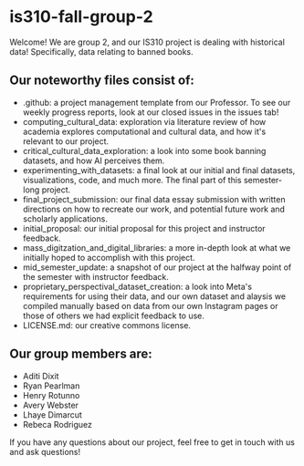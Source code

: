 # is310-fall-group-2

Welcome! We are group 2, and our IS310 project is dealing with historical data! Specifically, data relating to banned books. 

## Our noteworthy files consist of:
- .github: a project management template from our Professor. To see our weekly progress reports, look at our closed issues in the issues tab!
- computing_cultural_data: exploration via literature review of how academia explores computational and cultural data, and how it's relevant to our project.
- critical_cultural_data_exploration: a look into some book banning datasets, and how AI perceives them. 
- experimenting_with_datasets: a final look at our initial and final datasets, visualizations, code, and much more. The final part of this semester-long project.
- final_project_submission: our final data essay submission with written directions on how to recreate our work, and potential future work and scholarly applications.
- initial_proposal: our initial proposal for this project and instructor feedback.
- mass_digitzation_and_digital_libraries: a more in-depth look at what we initially hoped to accomplish with this project.
- mid_semester_update: a snapshot of our project at the halfway point of the semester with instructor feedback.
- proprietary_perspectival_dataset_creation: a look into Meta's requirements for using their data, and our own dataset and alaysis we compiled manually based on data from our own Instagram pages or those of others we had explicit feedback to use.
- LICENSE.md: our creative commons license.

## Our group members are:
- Aditi Dixit
- Ryan Pearlman 
- Henry Rotunno 
- Avery Webster 
- Lhaye Dimarcut 
- Rebeca Rodriguez

If you have any questions about our project, feel free to get in touch with us and ask questions!